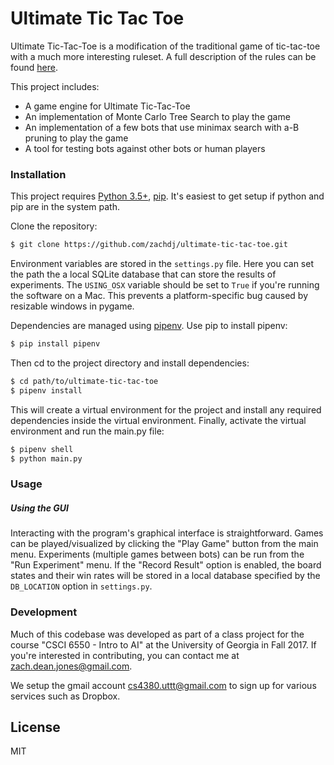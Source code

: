 # Ultimate Tic Tac Toe

Ultimate Tic-Tac-Toe is a modification of the traditional game of tic-tac-toe with a much more interesting ruleset.  A full description of the rules can be found [here](https://mathwithbaddrawings.com/2013/06/16/ultimate-tic-tac-toe/).

This project includes:

  - A game engine for Ultimate Tic-Tac-Toe
  - An implementation of Monte Carlo Tree Search to play the game
  - An implementation of a few bots that use minimax search with a-B pruning to play the game
  - A tool for testing bots against other bots or human players

### Installation

This project requires [Python 3.5+](https://www.python.org/downloads/), [pip](https://pip.pypa.io/en/stable/installing/).  It's easiest to get setup if python and pip are in the system path.

Clone the repository:
```sh
$ git clone https://github.com/zachdj/ultimate-tic-tac-toe.git
```

Environment variables are stored in the `settings.py` file.  Here you can set the path the a local SQLite database that can store the results of experiments.  The `USING_OSX` variable should be set to `True` if you're running the software on a Mac.  This prevents a platform-specific bug caused by resizable windows in pygame.

Dependencies are managed using [pipenv](https://github.com/kennethreitz/pipenv).  Use pip to install pipenv:

```sh
$ pip install pipenv
```

Then cd to the project directory and install dependencies:

```sh
$ cd path/to/ultimate-tic-tac-toe
$ pipenv install
```

This will create a virtual environment for the project and install any required dependencies inside the virtual environment.  Finally, activate the virtual environment and run the main.py file:

```sh
$ pipenv shell
$ python main.py
```

### Usage

##### Using the GUI

Interacting with the program's graphical interface is straightforward.  Games can be played/visualized by clicking the "Play Game" button from the main menu.  Experiments (multiple games between bots) can be run from the "Run Experiment" menu.  If the "Record Result" option is enabled, the board states and their win rates will be stored in a local database specified by the `DB_LOCATION` option in `settings.py`.

### Development

Much of this codebase was developed as part of a class project for the course "CSCI 6550 - Intro to AI" at the University of Georgia in Fall 2017.  If you're interested in contributing, you can contact me at zach.dean.jones@gmail.com.

We setup the gmail account cs4380.uttt@gmail.com to sign up for various services such as Dropbox.

License
----

MIT
